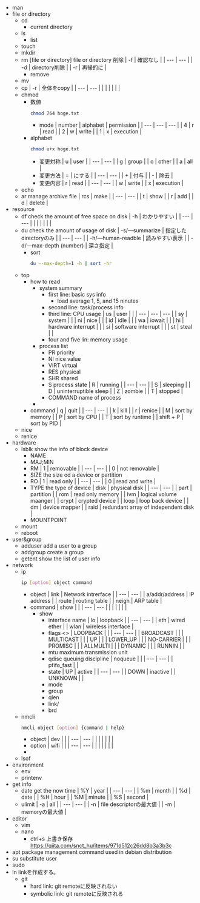 - man
- file or directory
	- cd
		- current directory
	- ls
		- list
	- touch
	- mkdir
	- rm [file or directory]
		file or directory 削除 
		| -f | 確認なし |
		| --- | --- |
		| -d | directory削除 |
		| -r | 再帰的に |
		- remove
	- mv
	- cp
		| -r  | 全体をcopy |
		| --- | --- |
		|  |  |
		|  |  |
	- chmod
		- 数値
			```bash
			chmod 764 hoge.txt
			```
			- mode
				| number | alphabet | permission |
				| --- | --- | --- |
				| 4 | r | read |
				| 2 | w | write |
				| 1 | x | execution |
		- alphabet
			```bash
			chmod u+x hoge.txt
			```
			- 変更対称
				| u | user |
				| --- | --- |
				| g | group |
				| o | other |
				| a | all |
			- 変更方法
				| = | にする |
				| --- | --- |
				| + | 付与 |
				| - | 除去 |
			- 変更内容
				| r | read |
				| --- | --- |
				| w | write |
				| x | execution |
	- echo
	- ar
		manage archive file 
		| rcs | make |
		| --- | --- |
		| t | show |
		| r | add |
		| d | delete |
- resource
	- df
		check the amount of free space on disk
		| -h | わかりやすい |
		| --- | --- |
		|  |  |
		|  |  |
	- du
		check the amount of usage of disk
		| -s/—summarize | 指定したdirectoryのみ |
		| --- | --- |
		| -h/—human-readble | 読みやすい表示 |
		| -d/—max-depth (number) | 深さ指定 |
		- sort
			```bash
			du --max-depth=1 -h | sort -hr
			```
	- top
		- how to read
			- system summary
				- first line: basic sys info
					- load average
						1, 5, and 15 ninutes
				- second line: task/process info
				- third line: CPU usage
					| us | user |  |
					| --- | --- | --- |
					| sy | system |  |
					| ni | nice  |  |
					| id | idle |  |
					| wa | iowait |  |
					| hi | hardware interrupt |  |
					| si | software interrupt |  |
					| st | steal |  |
				- four and five lin: memory usage
			- process list
				- PR priority
				- NI nice value
				- VIRT virtual
				- RES physical
				- SHR shared
				- S process state
					| R | running |
					| --- | --- |
					| S | sleeping |
					| D | uninterruptible sleep |
					| Z | zombie |
					| T | stopped |
				- COMMAND
					name of process
			- 
		- command
			| q | quit |
			| --- | --- |
			| k | kill |
			| r | renice |
			| M | sort by memory |
			| P | sort by CPU |
			| T | sort by runtime |
			| shift + P | sort by PID |
	- nice
	- renice
- hardware
	- lsblk
		show the info of block device 
		- NAME
		- MAJ;MIN
		- RM
			| 1 | removable |
			| --- | --- |
			| 0 | not removable |
		- SIZE
			the size od a device or partition
		- RO
			| 1 | read only |
			| --- | --- |
			| 0 | read and write |
		- TYPE
			the type of device
			| disk | physical disk |
			| --- | --- |
			| part | partition |
			| rom | read only memory |
			| lvm | logical volume maanger |
			| crypt | crypted device |
			| loop | loop back  device |
			| dm | device mapper |
			| raid | redundant array of independent disk |
		- MOUNTPOINT
	- mount
	- reboot
- user&group
	- adduser
		add a user to a group
	- addgroup
		create a group
	- getent
		show the list of user info
- network
	- ip
		```bash
		ip [option] object command
		```
		- object
			| link | Network intrerface |
			| --- | --- |
			| a/addr/address | IP address |
			| route | routing table |
			| neigh | ARP table |
		- command
			| show |  |
			| --- | --- |
			|  |  |
			|  |  |
			- show
				- interface name
					| lo | loopback |
					| --- | --- |
					| eth | wired ether |
					| wlan | wireless interface |
				- flags <>
					| LOOPBACK |  |
					| --- | --- |
					| BROADCAST |  |
					| MULTICAST |  |
					| UP |  |
					| LOWER_UP |  |
					| NO-CARRIER |  |
					| PROMISC |  |
					| ALLMULTI |  |
					| DYNAMIC |  |
					| RUNNIN |  |
				- mtu
					maximum transmission unit
				- qdisc
					queuing discipline
					| noqueue |  |
					| --- | --- |
					| pfifo_fast |  |
				- state
					| UP | active |
					| --- | --- |
					| DOWN | inactive |
					| UNKNOWN |  |
				- mode
				- group
				- qlen
				- link/
				- brd
	- nmcli
		```bash
		nmcli object [option] {command | help}
		```
		- object
			| dev |  |
			| --- | --- |
			|  |  |
			|  |  |
		- option
			| wifi |  |
			| --- | --- |
			|  |  |
			|  |  |
		- 
	- lsof
- environment
	- env
	- printenv
- get info
	- date
		get the now time
		| %Y | year |
		| --- | --- |
		| %m | month |
		| %d | date |
		| %H | hour |
		| %M | minute |
		| %S | second |
	- ulimit
		| -a | all |
		| --- | --- |
		| -n | file descriptorの最大値 |
		| -m | memoryの最大値 |
- editor
	- vim
	- nano
		- ctrl+s
			上書き保存
		https://qiita.com/snct_hu/items/971d512c26dd8b3a3b3c
- apt
	package management command used in debian distribution 
- su
	substitute user
- sudo
- ln
  linkを作成する。
   - git
	   - hard link: git remoteに反映されない
	   - symbolic link: git remoteに反映される